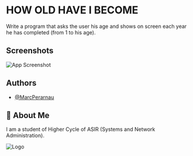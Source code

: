 # HOW OLD HAVE I BECOME
 Write a program that asks the user his age and shows on screen each year he has completed (from 1 to his age).
 
## Screenshots

![App Screenshot](https://github.com/MarcPerarnau/PYTHON/assets/151735878/f8e9d2aa-41a8-4ee9-aa9c-4e8a509c8637)



## Authors

- [@MarcPerarnau](https://github.com/MarcPerarnau)


## 🚀 About Me
I am a student of Higher Cycle of ASIR (Systems and Network Administration).


![Logo](https://github.com/MarcPerarnau/MV/assets/151735878/dbd36d50-971f-4147-8b66-0c489954895e)

